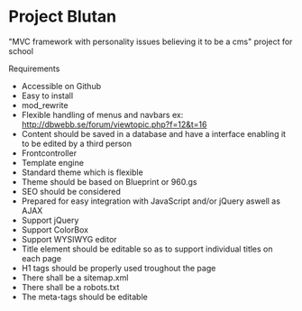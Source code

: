 Project Blutan
====================

"MVC framework with personality issues believing it to be a cms" project for school

Requirements
-   Accessible on Github
-   Easy to install
-   mod_rewrite
-   Flexible handling of menus and navbars ex: http://dbwebb.se/forum/viewtopic.php?f=12&t=16
-   Content should be saved in a database and have a interface enabling it
  to be edited by a third person
-   Frontcontroller
-   Template engine
-   Standard theme which is flexible
-   Theme should be based on Blueprint or 960.gs
-   SEO should be considered
-   Prepared for easy integration with JavaScript and/or jQuery aswell as AJAX
-   Support jQuery
-   Support ColorBox
-   Support WYSIWYG editor
-   Title element should be editable so as to support individual titles on
  each page
-   H1 tags should be properly used troughout the page
-   There shall be a sitemap.xml
-   There shall be a robots.txt
-   The meta-tags should be editable 
